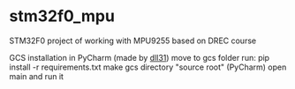 # stm32f0_mpu
STM32F0 project of working with MPU9255 based on DREC course

GCS installation in PyCharm (made by [dll31](https://github.com/dll31))
move to gcs folder
run: pip install -r requirements.txt
make gcs directory "source root" (PyCharm)
open main and run it
